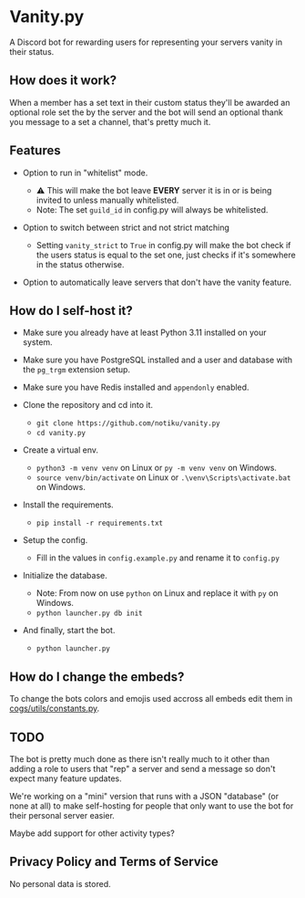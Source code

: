 # Vanity.py

A Discord bot for rewarding users for representing your servers vanity in their status.

## How does it work?

When a member has a set text in their custom status they'll be awarded an optional role set the by the server and the bot will send an optional thank you message to a set a channel, that's pretty much it.

## Features

- Option to run in "whitelist" mode.
  - ⚠️ This will make the bot leave **EVERY** server it is in or is being invited to unless manually whitelisted.
  - Note: The set `guild_id` in config.py will always be whitelisted.

- Option to switch between strict and not strict matching
  - Setting `vanity_strict` to `True` in config.py will make the bot check if the users status is equal to the set one, just checks if it's somewhere in the status otherwise.

- Option to automatically leave servers that don't have the vanity feature.

## How do I self-host it?

- Make sure you already have at least Python 3.11 installed on your system.
- Make sure you have PostgreSQL installed and a user and database with the `pg_trgm` extension setup.
- Make sure you have Redis installed and `appendonly` enabled.

- Clone the repository and cd into it.
  - `git clone https://github.com/notiku/vanity.py`
  - `cd vanity.py`

- Create a virtual env.
  - `python3 -m venv venv` on Linux or `py -m venv venv` on Windows.
  - `source venv/bin/activate` on Linux or `.\venv\Scripts\activate.bat` on Windows.

- Install the requirements.
  - `pip install -r requirements.txt`

- Setup the config.
  - Fill in the values in `config.example.py` and rename it to `config.py`

- Initialize the database.
  - Note: From now on use `python` on Linux and replace it with `py` on Windows.
  - `python launcher.py db init`

- And finally, start the bot.
  - `python launcher.py`

## How do I change the embeds?

To change the bots colors and emojis used accross all embeds edit them in [cogs/utils/constants.py](/cogs/utils/constants.py).

## TODO

The bot is pretty much done as there isn't really much to it other than adding a role to users that "rep" a server and send a message so don't expect many feature updates.

We're working on a "mini" version that runs with a JSON "database" (or none at all) to make self-hosting for people that only want to use the bot for their personal server easier.

Maybe add support for other activity types?

## Privacy Policy and Terms of Service

No personal data is stored.
